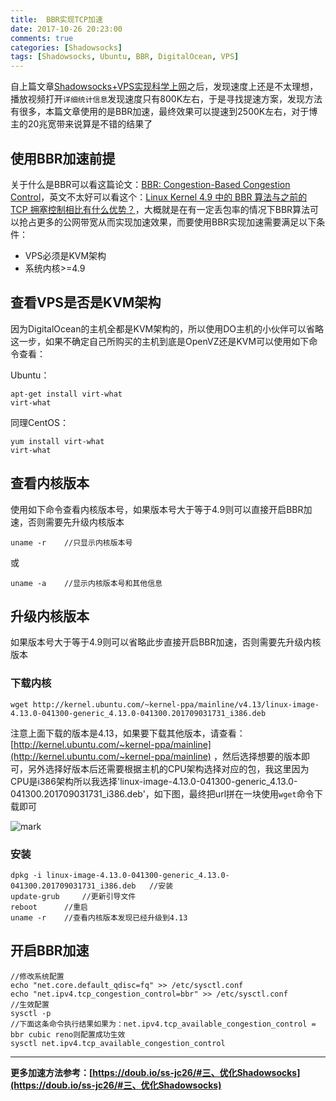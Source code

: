 ```yaml
---
title:	BBR实现TCP加速
date: 2017-10-26 20:23:00
comments: true
categories: [Shadowsocks]
tags: [Shadowsocks, Ubuntu, BBR, DigitalOcean, VPS]
---
```


自上篇文章[Shadowsocks+VPS实现科学上网](http://www.kuranado.com/2017/10/16/Shadowsocks+VPS%E5%AE%9E%E7%8E%B0%E7%A7%91%E5%AD%A6%E4%B8%8A%E7%BD%91/)之后，发现速度上还是不太理想，播放视频打开`详细统计信息`发现速度只有800K左右，于是寻找提速方案，发现方法有很多，本篇文章使用的是BBR加速，最终效果可以提速到2500K左右，对于博主的20兆宽带来说算是不错的结果了

<!-- more -->

## 使用BBR加速前提

关于什么是BBR可以看这篇论文：[BBR: Congestion-Based Congestion Control](https://queue.acm.org/detail.cfm?id=3022184)，英文不太好可以看这个：[Linux Kernel 4.9 中的 BBR 算法与之前的 TCP 拥塞控制相比有什么优势？](https://www.zhihu.com/question/53559433)，大概就是在有一定丢包率的情况下BBR算法可以抢占更多的公网带宽从而实现加速效果，而要使用BBR实现加速需要满足以下条件：

- VPS必须是KVM架构
- 系统内核>=4.9

## 查看VPS是否是KVM架构

因为DigitalOcean的主机全都是KVM架构的，所以使用DO主机的小伙伴可以省略这一步，如果不确定自己所购买的主机到底是OpenVZ还是KVM可以使用如下命令查看：

Ubuntu：

```
apt-get install virt-what
virt-what
```

同理CentOS：

```
yum install virt-what
virt-what
```

## 查看内核版本

使用如下命令查看内核版本号，如果版本号大于等于4.9则可以直接开启BBR加速，否则需要先升级内核版本

```
uname -r	//只显示内核版本号
```

或

```
uname -a	//显示内核版本号和其他信息
```

## 升级内核版本

如果版本号大于等于4.9则可以省略此步直接开启BBR加速，否则需要先升级内核版本

### 下载内核

```
wget http://kernel.ubuntu.com/~kernel-ppa/mainline/v4.13/linux-image-4.13.0-041300-generic_4.13.0-041300.201709031731_i386.deb
```

注意上面下载的版本是4.13，如果要下载其他版本，请查看：[http://kernel.ubuntu.com/~kernel-ppa/mainline](http://kernel.ubuntu.com/~kernel-ppa/mainline) ，然后选择想要的版本即可，另外选择好版本后还需要根据主机的CPU架构选择对应的包，我这里因为CPU是i386架构所以我选择'linux-image-4.13.0-041300-generic_4.13.0-041300.201709031731_i386.deb'，如下图，最终把url拼在一块使用`wget`命令下载即可

![mark](http://imgblog.kuranado.com/blog/171026/e0ceiDh356.png)

### 安装

```
dpkg -i linux-image-4.13.0-041300-generic_4.13.0-041300.201709031731_i386.deb	//安装
update-grub		//更新引导文件
reboot		//重启
uname -r	//查看内核版本发现已经升级到4.13
```

## 开启BBR加速

```
//修改系统配置
echo "net.core.default_qdisc=fq" >> /etc/sysctl.conf
echo "net.ipv4.tcp_congestion_control=bbr" >> /etc/sysctl.conf
//生效配置
sysctl -p
//下面这条命令执行结果如果为：net.ipv4.tcp_available_congestion_control = bbr cubic reno则配置成功生效
sysctl net.ipv4.tcp_available_congestion_control
```

---

**更多加速方法参考：[https://doub.io/ss-jc26/#三、优化Shadowsocks](https://doub.io/ss-jc26/#三、优化Shadowsocks)**
